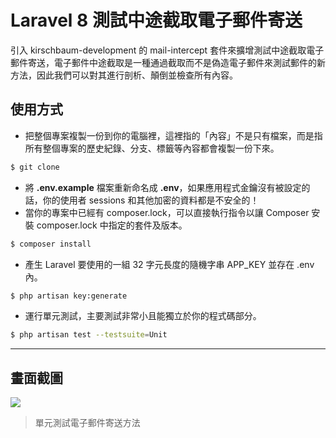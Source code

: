 # Laravel 8 測試中途截取電子郵件寄送

引入 kirschbaum-development 的 mail-intercept 套件來擴增測試中途截取電子郵件寄送，電子郵件中途截取是一種通過截取而不是偽造電子郵件來測試郵件的新方法，因此我們可以對其進行剖析、顛倒並檢查所有內容。

## 使用方式
- 把整個專案複製一份到你的電腦裡，這裡指的「內容」不是只有檔案，而是指所有整個專案的歷史紀錄、分支、標籤等內容都會複製一份下來。
```sh
$ git clone
```
- 將 __.env.example__ 檔案重新命名成 __.env__，如果應用程式金鑰沒有被設定的話，你的使用者 sessions 和其他加密的資料都是不安全的！
- 當你的專案中已經有 composer.lock，可以直接執行指令以讓 Composer 安裝 composer.lock 中指定的套件及版本。
```sh
$ composer install
```
- 產生 Laravel 要使用的一組 32 字元長度的隨機字串 APP_KEY 並存在 .env 內。
```sh
$ php artisan key:generate
```
- 運行單元測試，主要測試非常小且能獨立於你的程式碼部分。
```sh
$ php artisan test --testsuite=Unit
```

----

## 畫面截圖
![](https://i.imgur.com/fHjyCDh.png)
> 單元測試電子郵件寄送方法
